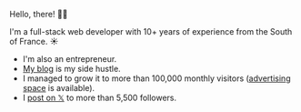 Hello, there! 👋🏻

I'm a full-stack web developer with 10+ years of experience from the South of France. ☀️

- I'm also an entrepreneur.
- [My blog](https://benjamincrozat.com) is my side hustle.
- I managed to grow it to more than 100,000 monthly visitors ([advertising space](https://benjamincrozat.com/media-kit) is available).
- I [post on 𝕏](https://twitter.com/benjamincrozat) to more than 5,500 followers.
